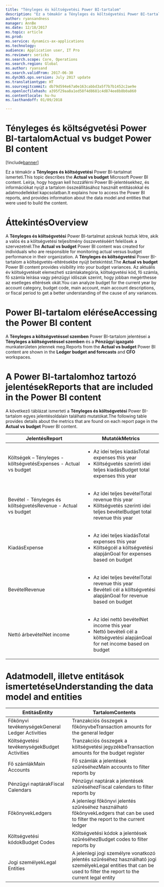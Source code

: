 ```yaml
---
title: "Tényleges és költségvetési Power BI-tartalom"
description: "Ez a témakör a Tényleges és költségvetési Power BI-tartalmat ismerteti. Leírja, hogy hogyan kell hozzáférni a tartalomcsomagban szereplő jelentésekhez, és információkat nyújt a tartalomcsomag összeállításához előzőleg használt entitásokkal és adatmodellekkel kapcsolatban."
author: ryansandness
manager: AnnBe
ms.date: 12/18/2017
ms.topic: article
ms.prod: 
ms.service: dynamics-ax-applications
ms.technology: 
audience: Application user, IT Pro
ms.reviewer: sericks
ms.search.scope: Core, Operations
ms.search.region: Global
ms.author: ryansand
ms.search.validFrom: 2017-06-30
ms.dyn365.ops.version: July 2017 update
ms.translationtype: HT
ms.sourcegitcommit: db79d594e67a0e163cabbd3a5f7b7b1452c2ae9e
ms.openlocfilehash: a395f29aa8a1ed58f4d8681c4d874ee8b8b0a860
ms.contentlocale: hu-hu
ms.lasthandoff: 01/09/2018

---
```


# <a name="actual-vs-budget-power-bi-content"></a><span data-ttu-id="5ffc9-104">Tényleges és költségvetési Power BI-tartalom</span><span class="sxs-lookup"><span data-stu-id="5ffc9-104">Actual vs budget Power BI content</span></span>

[!include[banner](../includes/banner.md)]


<span data-ttu-id="5ffc9-105">Ez a témakör a **Tényleges és költségvetési** Power BI-tartalmat ismerteti.</span><span class="sxs-lookup"><span data-stu-id="5ffc9-105">This topic describes the **Actual vs budget** Microsoft Power BI content.</span></span> <span data-ttu-id="5ffc9-106">Leírja, hogy hogyan kell hozzáférni Power BI-jelentésekhez, és információkat nyújt a tartalom összeállításához használt entitásokkal és adatmodellekkel kapcsolatban.</span><span class="sxs-lookup"><span data-stu-id="5ffc9-106">It explains how to access the Power BI reports, and provides information about the data model and entities that were used to build the content.</span></span> 

# <a name="overview"></a><span data-ttu-id="5ffc9-107">Áttekintés</span><span class="sxs-lookup"><span data-stu-id="5ffc9-107">Overview</span></span>

<span data-ttu-id="5ffc9-108">A **Tényleges és költségvetési** Power BI-tartalmat azoknak hoztuk létre, akik a valós és a költségvetési teljesítmény összevetéséért felelősek a szervezetnél.</span><span class="sxs-lookup"><span data-stu-id="5ffc9-108">The **Actual vs budget** Power BI content was created for individuals who are responsible for monitoring actual versus budget performance in their organization.</span></span> <span data-ttu-id="5ffc9-109">A **Tényleges és költségvetési** Power BI-tartalom a költségvetés-eltérésekbe nyújt betekintést.</span><span class="sxs-lookup"><span data-stu-id="5ffc9-109">The **Actual vs budget** Power BI content provides visibility into your budget variances.</span></span> <span data-ttu-id="5ffc9-110">Az aktuális év költségvetését elemezheti számlakategória, költségvetési kód, fő számla, fő számla leírása vagy pénzügyi időszak szerint, hogy jobban megérthesse az esetleges eltérések okát.</span><span class="sxs-lookup"><span data-stu-id="5ffc9-110">You can analyze budget for the current year by account category, budget code, main account, main account descriptions, or fiscal period to get a better understanding of the cause of any variances.</span></span> 

# <a name="accessing-the-power-bi-content"></a><span data-ttu-id="5ffc9-111">Power BI-tartalom elérése</span><span class="sxs-lookup"><span data-stu-id="5ffc9-111">Accessing the Power BI content</span></span>
<span data-ttu-id="5ffc9-112">A **Tényleges a költségvetéssel szemben** Power BI-tartalom jelentései a **Tényleges a költségvetéssel szemben** és a **Pénzügyi igazgató** munkaterületen jelennek meg.</span><span class="sxs-lookup"><span data-stu-id="5ffc9-112">Reports from the **Actual vs budget** Power BI content are shown in the **Ledger budget and forecasts** and **CFO** workspaces.</span></span>

# <a name="reports-that-are-included-in-the-power-bi-content"></a><span data-ttu-id="5ffc9-113">A Power BI-tartalomhoz tartozó jelentések</span><span class="sxs-lookup"><span data-stu-id="5ffc9-113">Reports that are included in the Power BI content</span></span>
<span data-ttu-id="5ffc9-114">A következő táblázat ismerteti a **Tényleges és költségvetési** Power BI-tartalom egyes jelentésoldalain található mutatókat.</span><span class="sxs-lookup"><span data-stu-id="5ffc9-114">The following table provides details about the metrics that are found on each report page in the **Actual vs budget** Power BI content.</span></span>

| <span data-ttu-id="5ffc9-115">Jelentés</span><span class="sxs-lookup"><span data-stu-id="5ffc9-115">Report</span></span>                      | <span data-ttu-id="5ffc9-116">Mutatók</span><span class="sxs-lookup"><span data-stu-id="5ffc9-116">Metrics</span></span> |
|-----------------------------|---------|
| <span data-ttu-id="5ffc9-117">Költségek – Tényleges - költségvetés</span><span class="sxs-lookup"><span data-stu-id="5ffc9-117">Expenses - Actual vs budget</span></span> | <ul><li><span data-ttu-id="5ffc9-118">Az idei teljes kiadás</span><span class="sxs-lookup"><span data-stu-id="5ffc9-118">Total expenses this year</span></span></li><li><span data-ttu-id="5ffc9-119">Költségvetés szerinti idei teljes kiadás</span><span class="sxs-lookup"><span data-stu-id="5ffc9-119">Budget total expenses this year</span></span></li></ul> |
| <span data-ttu-id="5ffc9-120">Bevétel - Tényleges és költségvetés</span><span class="sxs-lookup"><span data-stu-id="5ffc9-120">Revenue - Actual vs budget</span></span>  | <ul><li><span data-ttu-id="5ffc9-121">Az idei teljes bevétel</span><span class="sxs-lookup"><span data-stu-id="5ffc9-121">Total revenue this year</span></span></li><li><span data-ttu-id="5ffc9-122">Költségvetés szerinti idei teljes bevétel</span><span class="sxs-lookup"><span data-stu-id="5ffc9-122">Budget total revenue this year</span></span></li><ul> |
| <span data-ttu-id="5ffc9-123">Kiadás</span><span class="sxs-lookup"><span data-stu-id="5ffc9-123">Expense</span></span>                     | <ul><li><span data-ttu-id="5ffc9-124">Az idei teljes kiadás</span><span class="sxs-lookup"><span data-stu-id="5ffc9-124">Total expenses this year</span></span></li><li><span data-ttu-id="5ffc9-125">Költségcél a költségvetési alapján</span><span class="sxs-lookup"><span data-stu-id="5ffc9-125">Goal for expenses based on budget</span></span> </li><ul> |
| <span data-ttu-id="5ffc9-126">Bevétel</span><span class="sxs-lookup"><span data-stu-id="5ffc9-126">Revenue</span></span>                     | <ul><li><span data-ttu-id="5ffc9-127">Az idei teljes bevétel</span><span class="sxs-lookup"><span data-stu-id="5ffc9-127">Total revenue this year</span></span></li><li><span data-ttu-id="5ffc9-128">Bevételi cél a költségvetési alapján</span><span class="sxs-lookup"><span data-stu-id="5ffc9-128">Goal for revenue based on budget</span></span> </li><ul> |
| <span data-ttu-id="5ffc9-129">Nettó árbevétel</span><span class="sxs-lookup"><span data-stu-id="5ffc9-129">Net income</span></span>                  | <ul><li><span data-ttu-id="5ffc9-130">Az idei nettó bevétel</span><span class="sxs-lookup"><span data-stu-id="5ffc9-130">Net income this year</span></span></li><li><span data-ttu-id="5ffc9-131">Nettó bevételi cél a költségvetési alapján</span><span class="sxs-lookup"><span data-stu-id="5ffc9-131">Goal for net income based on budget</span></span> </li><ul> |


# <a name="understanding-the-data-model-and-entities"></a><span data-ttu-id="5ffc9-132">Adatmodell, illetve entitások ismertetése</span><span class="sxs-lookup"><span data-stu-id="5ffc9-132">Understanding the data model and entities</span></span>

| <span data-ttu-id="5ffc9-133">Entitás</span><span class="sxs-lookup"><span data-stu-id="5ffc9-133">Entity</span></span>                    | <span data-ttu-id="5ffc9-134">Tartalom</span><span class="sxs-lookup"><span data-stu-id="5ffc9-134">Contents</span></span> |
|---------------------------|----------|
| <span data-ttu-id="5ffc9-135">Főkönyvi tevékenységek</span><span class="sxs-lookup"><span data-stu-id="5ffc9-135">General Ledger Activities</span></span> | <span data-ttu-id="5ffc9-136">Tranzakciós összegek a főkönyvbe</span><span class="sxs-lookup"><span data-stu-id="5ffc9-136">Transaction amounts for the general ledger</span></span> |
| <span data-ttu-id="5ffc9-137">Költségvetési tevékenységek</span><span class="sxs-lookup"><span data-stu-id="5ffc9-137">Budget Activities</span></span>         | <span data-ttu-id="5ffc9-138">Tranzakciós összegek a költségvetési jegyzékbe</span><span class="sxs-lookup"><span data-stu-id="5ffc9-138">Transaction amounts for the budget register</span></span> |
| <span data-ttu-id="5ffc9-139">Fő számlák</span><span class="sxs-lookup"><span data-stu-id="5ffc9-139">Main Accounts</span></span>             | <span data-ttu-id="5ffc9-140">Fő számlák a jelentések szűréséhez</span><span class="sxs-lookup"><span data-stu-id="5ffc9-140">Main accounts to filter reports by</span></span> |
| <span data-ttu-id="5ffc9-141">Pénzügyi naptárak</span><span class="sxs-lookup"><span data-stu-id="5ffc9-141">Fiscal Calendars</span></span>          | <span data-ttu-id="5ffc9-142">Pénzügyi naptárak a jelentések szűréséhez</span><span class="sxs-lookup"><span data-stu-id="5ffc9-142">Fiscal calendars to filter reports by</span></span> |
| <span data-ttu-id="5ffc9-143">Főkönyvek</span><span class="sxs-lookup"><span data-stu-id="5ffc9-143">Ledgers</span></span>                   | <span data-ttu-id="5ffc9-144">A jelenlegi főkönyvi jelentés szűréséhez használható főkönyvek</span><span class="sxs-lookup"><span data-stu-id="5ffc9-144">Ledgers that can be used to filter the report to the current ledger</span></span> |
| <span data-ttu-id="5ffc9-145">Költségvetési kódok</span><span class="sxs-lookup"><span data-stu-id="5ffc9-145">Budget Codes</span></span>              | <span data-ttu-id="5ffc9-146">Költségvetési kódok a jelentések szűréséhez</span><span class="sxs-lookup"><span data-stu-id="5ffc9-146">Budget codes to filter reports by</span></span> |
| <span data-ttu-id="5ffc9-147">Jogi személyek</span><span class="sxs-lookup"><span data-stu-id="5ffc9-147">Legal Entities</span></span>            | <span data-ttu-id="5ffc9-148">A jelenlegi jogi személyre vonatkozó jelentés szűréséhez használható jogi személyek</span><span class="sxs-lookup"><span data-stu-id="5ffc9-148">Legal entities that can be used to filter the report to the current legal entity</span></span> |

